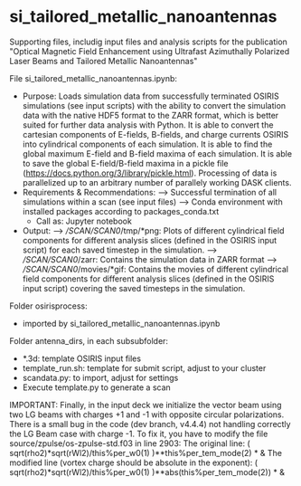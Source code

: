 # si_tailored_metallic_nanoantennas
Supporting files, includig input files and analysis scripts for the publication "Optical Magnetic Field Enhancement using Ultrafast Azimuthally Polarized Laser Beams and Tailored Metallic Nanoantennas"

File si_tailored_metallic_nanoantennas.ipynb:
- Purpose: Loads simulation data from successfully terminated OSIRIS simulations (see input scripts) with the ability to convert the simulation data with the native HDF5 format to the ZARR format, which is better suited for further data analysis with Python.
  It is able to convert the cartesian components of E-fields, B-fields, and charge currents OSIRIS into cylindrical components of each simulation.
  It is able to find the global maximum E-field and B-field maxima of each simulation.
  It is able to save the global E-field/B-field maxima in a pickle file (https://docs.python.org/3/library/pickle.html).
  Processing of data is parallelized up to an arbitrary number of parallely working DASK clients.
- Requirements & Recommendations:
  --> Successful termination of all simulations within a scan (see input files)
  --> Conda environment with installed packages according to packages_conda.txt
  - Call as: Jupyter notebook 
- Output:
  --> */SCAN/SCAN0*/tmp/*png: Plots of different cylindrical field components for different analysis slices (defined in the OSIRIS input script) for each saved timestep in the simulation.
  --> */SCAN/SCAN0*/zarr: Contains the simulation data in ZARR format
  --> */SCAN/SCAN0*/movies/*gif: Contains the movies of different cylindrical field components for different analysis slices (defined in the OSIRIS input script) covering the saved timesteps in the simulation.
  
Folder osirisprocess:
- imported by si_tailored_metallic_nanoantennas.ipynb

Folder antenna_dirs, in each subsubfolder:
- *.3d: template OSIRIS input files
- template_run.sh: template for submit script, adjust to your cluster
- scandata.py: to import, adjust for settings
- Execute template.py to generate a scan

IMPORTANT: 
Finally, in the input deck we initialize the vector beam using two LG beams with charges +1 and -1 with opposite circular polarizations. There is a small bug in the code (dev branch, v4.4.4) not handling correctly the LG Beam case with charge -1. To fix it, you have to modify the file source/zpulse/os-zpulse-std.f03 in line 2903:
The original line:
    ( sqrt(rho2)*sqrt(rWl2)/this%per_w0(1) )**this%per_tem_mode(2) * &
The modified line (vortex charge should be absolute in the exponent):
    ( sqrt(rho2)*sqrt(rWl2)/this%per_w0(1) )**abs(this%per_tem_mode(2)) * &

